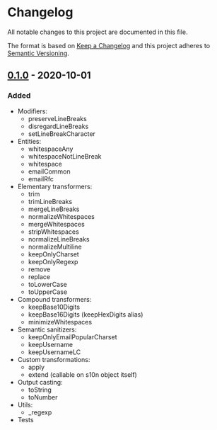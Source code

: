 # Changelog

All notable changes to this project are documented in this file.

The format is based on
[Keep a Changelog](http://keepachangelog.com/en/1.0.0/)
and this project adheres to
[Semantic Versioning](http://semver.org/spec/v2.0.0.html).

<!-- ## [Unreleased] -->

## [0.1.0] - 2020-10-01

### Added

- Modifiers:
  - preserveLineBreaks
  - disregardLineBreaks
  - setLineBreakCharacter
- Entities:
  - whitespaceAny
  - whitespaceNotLineBreak
  - whitespace
  - emailCommon
  - emailRfc
- Elementary transformers:
  - trim
  - trimLineBreaks
  - mergeLineBreaks
  - normalizeWhitespaces
  - mergeWhitespaces
  - stripWhitespaces
  - normalizeLineBreaks
  - normalizeMultiline
  - keepOnlyCharset
  - keepOnlyRegexp
  - remove
  - replace
  - toLowerCase
  - toUpperCase
- Compound transformers:
  - keepBase10Digits
  - keepBase16Digits (keepHexDigits alias)
  - minimizeWhitespaces
- Semantic sanitizers:
  - keepOnlyEmailPopularCharset
  - keepUsername
  - keepUsernameLC
- Custom transformations:
  - apply
  - extend (callable on s10n object itself)
- Output casting:
  - toString
  - toNumber
- Utils:
  - \_regexp
- Tests

<!-- [unreleased]: https://github.com/OleksiyRudenko/s10n/compare/v0.1.0...HEAD -->

[0.1.0]: https://github.com/OleksiyRudenko/s10n/compare/v0.0.0...v0.1.0
